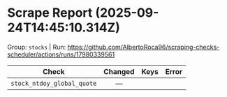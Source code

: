 # Scrape Report (2025-09-24T14:45:10.314Z)

Group: `stocks`  |  Run: https://github.com/AlbertoRoca96/scraping-checks-scheduler/actions/runs/17980339561

| Check | Changed | Keys | Error |
|---|:---:|:--|:--|
| `stock_ntdoy_global_quote` | — |  |  |
